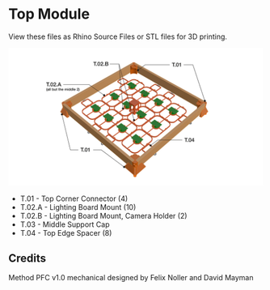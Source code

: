 # Top Module

View these files as Rhino Source Files or STL files for 3D printing.

![Top Module Overview](/Documentation/ModelOverview/mPFC-Model-Overview-TopModule.jpg)
- T.01 - Top Corner Connector (4)
- T.02.A - Lighting Board Mount (10)
- T.02.B - Lighting Board Mount, Camera Holder (2)
- T.03 - Middle Support Cap
- T.04 - Top Edge Spacer (8)

## Credits

Method PFC v1.0 mechanical designed by Felix Noller and David Mayman